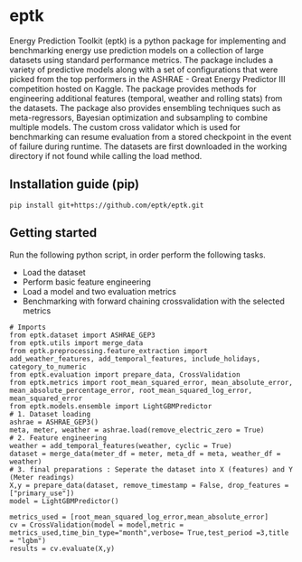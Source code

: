 # eptk
Energy Prediction Toolkit (eptk) is a python package for implementing and benchmarking energy use prediction models on a collection of large datasets using standard performance metrics. The package includes a variety of predictive models along with a set of configurations that were picked from the top performers in the ASHRAE - Great Energy Predictor III competition hosted on Kaggle.
 The package provides methods for engineering additional features (temporal, weather and rolling stats) from the datasets. The package also provides ensembling techniques such as meta-regressors, Bayesian optimization and subsampling to combine multiple models. The custom cross validator which is used for benchmarking can resume evaluation from a stored checkpoint in the event of failure during runtime. The datasets are first downloaded in the working directory if not found while calling the load method.

## Installation guide (pip)
```
pip install git+https://github.com/eptk/eptk.git
```

## Getting started

Run the following python script, in order perform the following tasks.
- Load the dataset
- Perform basic feature engineering 
- Load a model and two evaluation metrics
- Benchmarking with forward chaining crossvalidation with the selected metrics

```
# Imports
from eptk.dataset import ASHRAE_GEP3
from eptk.utils import merge_data
from eptk.preprocessing.feature_extraction import add_weather_features, add_temporal_features, include_holidays, category_to_numeric
from eptk.evaluation import prepare_data, CrossValidation
from eptk.metrics import root_mean_squared_error, mean_absolute_error, mean_absolute_percentage_error, root_mean_squared_log_error, mean_squared_error
from eptk.models.ensemble import LightGBMPredictor
# 1. Dataset loading
ashrae = ASHRAE_GEP3()
meta, meter, weather = ashrae.load(remove_electric_zero = True) 
# 2. Feature engineering
weather = add_temporal_features(weather, cyclic = True)
dataset = merge_data(meter_df = meter, meta_df = meta, weather_df = weather)
# 3. final preparations : Seperate the dataset into X (features) and Y (Meter readings)
X,y = prepare_data(dataset, remove_timestamp = False, drop_features = ["primary_use"])
model = LightGBMPredictor()

metrics_used = [root_mean_squared_log_error,mean_absolute_error]
cv = CrossValidation(model = model,metric = metrics_used,time_bin_type="month",verbose= True,test_period =3,title = "lgbm")
results = cv.evaluate(X,y) 
```
